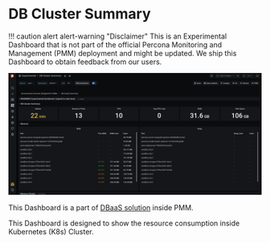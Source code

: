 # DB Cluster Summary

!!! caution alert alert-warning "Disclaimer"
    This is an Experimental Dashboard that is not part of the official Percona Monitoring and Management (PMM) deployment and might be updated. We ship this Dashboard to obtain feedback from our users.

![!image](../../_images/PMM_Experimental_DB_Cluster_Summary_Dashboard.png)

This Dashboard is a part of [DBaaS solution](https://www.percona.com/doc/percona-monitoring-and-management/2.x/get-started/dbaas.html) inside PMM.

This Dashboard is designed to show the resource consumption inside Kubernetes (K8s) Cluster.
